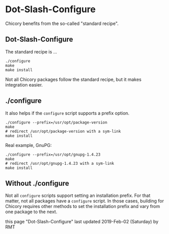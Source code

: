 # Dot-Slash-Configure

Chicory benefits from the so-called "standard recipe".

## Dot-Slash-Configure

The standard recipe is ...

    ./configure
    make
    make install

Not all Chicory packages follow the standard recipe,
but it makes integration easier.

## ./configure

It also helps if the `configure` script supports a prefix option.

    ./configure --prefix=/usr/opt/package-version
    make
    # redirect /usr/opt/package-version with a sym-link
    make install

Real example, GnuPG:

    ./configure --prefix=/usr/opt/gnupg-1.4.23
    make
    # redirect /usr/opt/gnupg-1.4.23 with a sym-link
    make install

## Without ./configure

Not all `configure` scripts support setting an installation prefix.
For that matter, not all packages have a `configure` script.
In those cases, building for Chicory requires other methods
to set the installation prefix and vary from one package to the next.

this page "Dot-Slash-Configure" last updated 2019-Feb-02 (Saturday) by RMT


